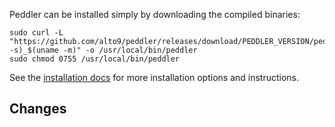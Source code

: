 Peddler can be installed simply by downloading the compiled binaries:

    sudo curl -L "https://github.com/alto9/peddler/releases/download/PEDDLER_VERSION/peddler-$(uname -s)_$(uname -m)" -o /usr/local/bin/peddler
    sudo chmod 0755 /usr/local/bin/peddler

See the [installation docs](https://docs.peddler.alto9.com/install.html) for more installation options and instructions.

## Changes